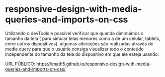 # responsive-design-with-media-queries-and-imports-on-css

Utilizando o devTools é possivel verificar que quando diminuimos o tamanho da tela ( para simular telas menores como a de um celular, tablets, entre outros dispositivos), algumas alterações são realizadas através do media query para que o usuário consiga visualizar todo o conteúdo independente do tamanho da tela do dispositivo em que ele esteja usando.

URL PÚBLICO: https://imath5.github.io/responsive-design-with-media-queries-and-imports-on-css/
